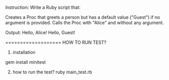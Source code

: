 Instruction:
Write a Ruby script that:

Creates a Proc that greets a person but has a default value ("Guest") if no argument is provided.
Calls the Proc with "Alice" and without any argument.

Output:
Hello, Alice!
Hello, Guest!

===================
HOW TO RUN TEST?

1. installation

gem install minitest

2. how to run the test?
   ruby main_test.rb
